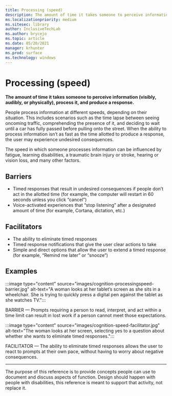 ```yaml
---
title: Processing (speed)
description: The amount of time it takes someone to perceive information (visibly, audibly, or physically), process it, and produce a response
ms.localizationpriority: medium
ms.sitesec: library
author: InclusiveTechLab
ms.author: brycejo 
ms.topic: article
ms.date: 05/20/2021
manager: krhunter
ms.prod: surface
ms.technology: windows
---
```


# Processing (speed)

**The amount of time it takes someone to perceive information (visibly, audibly, or physically), process it, and produce a response.**

People process information at different speeds, depending on their situation. This includes scenarios such as the time lapse between seeing oncoming traffic, comprehending the presence of it, and deciding to wait until a car has fully passed before pulling onto the street. When the ability to process information isn’t as fast as the time allotted to produce a response, the user may experience undesired consequences.

The speed in which someone processes information can be influenced by fatigue, learning disabilities, a traumatic brain injury or stroke, hearing or vision loss, and many other factors.

## Barriers

* Timed responses that result in undesired consequences if people don’t act in the allotted time (for example, the computer will restart in 60 seconds unless you click “cancel”)
* Voice-activated experiences that “stop listening” after a designated amount of time (for example, Cortana, dictation, etc.)

## Facilitators

* The ability to eliminate timed responses
* Timed response notifications that give the user clear actions to take
* Simple and direct options that allow the user to extend a timed response (for example, “Remind me later” or “snooze”)

## Examples

:::image type="content" source="images/cognition-processingspeed-barrier.jpg" alt-text="A woman looks at her tablet’s screen as she sits in a wheelchair. She is trying to quickly press a digital pen against the tablet as she watches TV.":::

BARRIER — Prompts requiring a person to read, interpret, and act within a time limit can result in lost work if a person cannot meet those expectations.

:::image type="content" source="images/cognition-speed-facilitator.jpg" alt-text="The woman looks at her screen, selecting yes to a question about whether she wants to eliminate timed responses.":::

FACILITATOR — The ability to eliminate timed responses allows the user to react to prompts at their own pace, without having to worry about negative consequences.


[comment]: # (Footer statement)
___
The purpose of this reference is to provide concepts people can use to document and discuss aspects of function. Design should happen with people with disabilities, this reference is meant to support that activity, not replace it. 